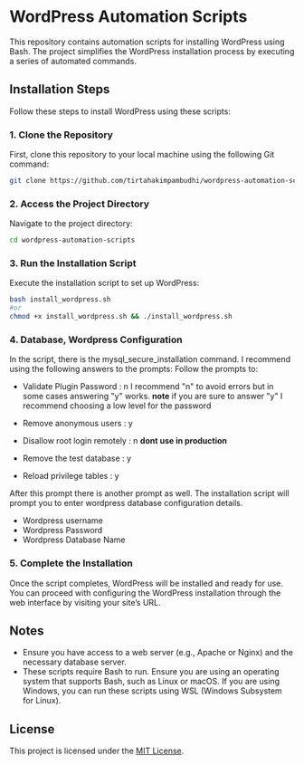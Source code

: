 # WordPress Automation Scripts

This repository contains automation scripts for installing WordPress using Bash. The project simplifies the WordPress installation process by executing a series of automated commands.

## Installation Steps

Follow these steps to install WordPress using these scripts:

### 1. Clone the Repository

First, clone this repository to your local machine using the following Git command:

```bash
git clone https://github.com/tirtahakimpambudhi/wordpress-automation-scripts.git
```

### 2. Access the Project Directory

Navigate to the project directory:

```bash
cd wordpress-automation-scripts
```

### 3. Run the Installation Script

Execute the installation script to set up WordPress:

```bash
bash install_wordpress.sh
#or
chmod +x install_wordpress.sh && ./install_wordpress.sh
```

### 4. Database, Wordpress Configuration

In the script, there is the mysql_secure_installation command. I recommend using the following answers to the prompts:
Follow the prompts to:
 - Validate Plugin Password : n
 I recommend "n" to avoid errors but in some cases answering "y" works. 
 **note** if you are sure to answer "y" I recommend choosing a low level for the password
 - Remove anonymous users : y
 - Disallow root login remotely : n
 **dont use in production** 
 - Remove the test database : y
 
 - Reload privilege tables : y
 
After this prompt there is another prompt as well. The installation script will prompt you to enter wordpress database configuration details. 
- Wordpress username
- Wordpress Password 
- Wordpress Database Name

### 5. Complete the Installation

Once the script completes, WordPress will be installed and ready for use. You can proceed with configuring the WordPress installation through the web interface by visiting your site’s URL.

## Notes

- Ensure you have access to a web server (e.g., Apache or Nginx) and the necessary database server.
- These scripts require Bash to run. Ensure you are using an operating system that supports Bash, such as Linux or macOS. If you are using Windows, you can run these scripts using WSL (Windows Subsystem for Linux).

## License

This project is licensed under the [MIT License](LICENSE.md).
